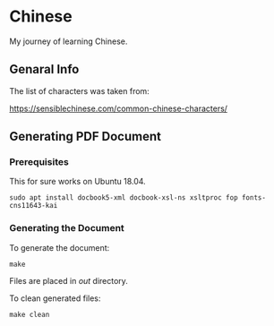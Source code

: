 # Chinese

My journey of learning Chinese.

## Genaral Info

The list of characters was taken from:

https://sensiblechinese.com/common-chinese-characters/

## Generating PDF Document

### Prerequisites

This for sure works on Ubuntu 18.04.

    sudo apt install docbook5-xml docbook-xsl-ns xsltproc fop fonts-cns11643-kai

### Generating the Document

To generate the document:

    make

Files are placed in _out_ directory.

To clean generated files:

    make clean
